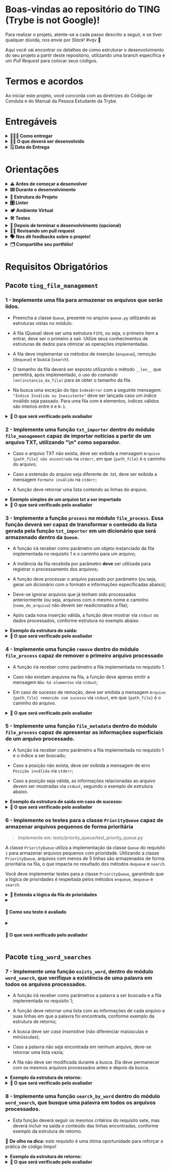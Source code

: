 # Boas-vindas ao repositório do TING (Trybe is not Google)!

Para realizar o projeto, atente-se a cada passo descrito a seguir, e se tiver qualquer dúvida, nos envie por _Slack_! #vqv 🚀

Aqui você vai encontrar os detalhes de como estruturar o desenvolvimento do seu projeto a partir deste repositório, utilizando uma branch específica e um _Pull Request_ para colocar seus códigos.

# Termos e acordos

Ao iniciar este projeto, você concorda com as diretrizes do Código de Conduta e do Manual da Pessoa Estudante da Trybe.

# Entregáveis

<details>
  <summary><strong>🤷🏽‍♀️ Como entregar</strong></summary><br />

  Para entregar o seu projeto você deverá criar um *Pull Request* neste repositório.

  Lembre-se que você pode consultar nosso conteúdo sobre [Git & GitHub](https://app.betrybe.com/course/4d67f5b4-34a6-489f-a205-b6c7dc50fc16/) e nosso [Blog - Git & GitHub](https://blog.betrybe.com/tecnologia/git-e-github/) sempre que precisar!
</details>

<details>
  <summary><strong>👨‍💻 O que deverá ser desenvolvido</strong></summary><br />


Neste projeto você deverá implementar um programa que simule um algoritmo de indexação de documentos similar ao do Google. Seu programa deverá ser capaz de identificar ocorrências de termos em arquivos _TXT_.
  
Para isso, o programa desenvolvido por você deverá ter dois módulos:
- **Módulo de gerenciamento de arquivos** que permite anexar arquivos de texto (formato _TXT_) e;
- **Módulo de buscas** que permite operar funções de busca sobre os arquivos anexados.

:eyes: **Neste projeto não iremos focar na análise de significados ou busca por sinônimos.**


🚵 Habilidades exercitadas:

 - Manipular Pilhas;

 - Manipular Deque;

 - Manipular Nó & Listas Ligadas e;

 - Manipular Listas Duplamente Ligadas.

</details>

<details>
  <summary><strong>🗓 Data de Entrega</strong></summary><br />

  - Este projeto é `individual`;
  - Serão `2` dias de projeto;
  - Data para entrega no prazo regular: `11/01/2024 14:00`.

</details>

# Orientações
<details>
  <summary><strong>⚠ Antes de começar a desenvolver</strong></summary><br />

  1. Clone o repositório

  - Use o comando: `git clone git@github.com:tryber/sd-031-b-project-ting.git`
  - Entre na pasta do repositório que você acabou de clonar:
    - `cd sd-031-b-project-ting`

  2. Crie o ambiente virtual para o projeto

  - `python3 -m venv .venv && source .venv/bin/activate`

  3. Instale as dependências

  - `python3 -m pip install -r dev-requirements.txt`

  4. Crie uma branch a partir da branch `main`

  - Verifique que você está na branch `main`
    - Exemplo: `git branch`
  - Se não estiver, mude para a branch `main`
    - Exemplo: `git checkout main`
  - Agora crie uma branch à qual você vai submeter os `commits` do seu projeto
    - Você deve criar uma branch no seguinte formato: `nome-github-nome-do-projeto`
    - Exemplo: `git checkout -b joaozinho-ting`

  5. Adicione as mudanças ao _stage_ do Git e faça um `commit`

  - Verifique que as mudanças ainda não estão no _stage_
    - Exemplo: `git status` (deve aparecer listada a pasta _joaozinho_ em vermelho)
  - Adicione o novo arquivo ao _stage_ do Git
    - Exemplo:
      - `git add .` (adicionando todas as mudanças - _que estavam em vermelho_ - ao stage do Git)
      - `git status` (deve aparecer listado o arquivo _joaozinho/README.md_ em verde)
  - Faça o `commit` inicial
    - Exemplo:
      - `git commit -m 'iniciando o projeto ting'` (fazendo o primeiro commit)
      - `git status` (deve aparecer uma mensagem tipo _nothing to commit_ )

  6. Adicione a sua branch com o novo `commit` ao repositório remoto

  - Usando o exemplo anterior: `git push -u origin joaozinho-ting`

  7. Crie um novo `Pull Request` _(PR)_

  - Vá até a página de _Pull Requests_ do [repositório no GitHub](https://github.com/tryber/sd-031-b-project-ting/pulls)
  - Clique no botão verde _"New pull request"_
  - Clique na caixa de seleção _"Compare"_ e escolha a sua branch **com atenção**
  - Coloque um título para a sua _Pull Request_
    - Exemplo: _"Cria tela de busca"_
  - Clique no botão verde _"Create pull request"_
  - Adicione uma descrição para o _Pull Request_ e clique no botão verde _"Create pull request"_
  - **Não se preocupe em preencher mais nada por enquanto!**
  - Volte até a [página de _Pull Requests_ do repositório](https://github.com/tryber/sd-031-b-project-ting/pulls) e confira que o seu _Pull Request_ está criado

</details>

<details>
  <summary><strong>⌨️ Durante o desenvolvimento</strong></summary><br />

  - Faça `commits` das alterações que você fizer no código regularmente

  - Lembre-se de sempre após um (ou alguns) `commits` atualizar o repositório remoto

  - Os comandos que você utilizará com mais frequência são:
    1. `git status` _(para verificar o que está em vermelho - fora do stage - e o que está em verde - no stage)_
    2. `git add` _(para adicionar arquivos ao stage do Git)_
    3. `git commit` _(para criar um commit com os arquivos que estão no stage do Git)_
    4. `git push -u origin nome-da-branch` _(para enviar o commit para o repositório remoto na primeira vez que fizer o `push` de uma nova branch)_
    5. `git push` _(para enviar o commit para o repositório remoto após o passo anterior)_

</details>

<details>
  <summary><strong>🧱 Estrutura do Projeto</strong></summary><br />
  Este repositório já contém um template com a estrutura de diretórios e arquivos, tanto de código quanto de teste criados. Veja abaixo:

  ```
  Legenda:
  🔸Arquivos que não podem ser alterados
  🔹Arquivos a serem alterados para realizar os requisitos.
  .
  ├──🔸dev-requirements.txt
  ├──🔸pyproject.toml
  ├──🔸README.md
  ├──🔸requirements.txt
  ├──🔸setup.cfg
  ├──🔸setup.py
  ├──statics
  │   ├──🔸arquivo_teste.csv
  │   ├──🔸arquivo_teste.txt
  │   ├──🔸nome_pedro.txt
  │   ├──🔸novo_paradigma_globalizado-min.txt
  │   └──🔸novo_paradigma_globalizado.txt
  ├──tests
  │   ├──🔸__init__.py
  │   ├──🔸test_file_management.py
  │   ├──🔸test_file_process.py
  │   ├──🔸test_queue.py
  │   └──🔸test_word_search.py
  ├──ting_file_management
  │   ├──🔹file_management.py
  │   ├──🔹file_process.py
  │   ├──🔸__init__.py
  │   └──🔹queue.py
  ├──ting_word_searches
  │   ├──🔸__init__.py
  │   └──🔹word_search.py
  └──🔸trybe.yml
  ```

  Na estrutura deste _template_, você deve implementar as funções necessárias. Novos arquivos e funções podem ser criados conforme a necessidade da sua implementação, porém não remova arquivos já existentes.

</details>

<details>
  <summary><strong>🎛 Linter</strong></summary><br />

  Para garantir a qualidade do código, vamos utilizar neste projeto o linter `Flake8`.
  Assim o código estará alinhado com as boas práticas de desenvolvimento, sendo mais legível
  e de fácil manutenção! Para rodá-lo localmente no projeto, execute o comandos abaixo:

  ```bash
  python3 -m flake8
  ```

  ⚠️ **PULL REQUESTS COM ISSUES DE LINTER NÃO SERÃO AVALIADOS.
  ATENTE-SE PARA RESOLVER TODAS AS ISSUES ANTES DE FINALIZAR O DESENVOLVIMENTO!** ⚠️
</details>

<details>
  <summary><strong>🏕️ Ambiente Virtual</strong></summary><br />
  O Python oferece um recurso chamado ambiente virtual que permite sua máquina rodar, sem conflitos, diferentes tipos de projetos com diferentes versões de bibliotecas. Para utilizar este recurso siga os passos a seguir:

  1. **criar o ambiente virtual**

  ```bash
  $ python3 -m venv .venv
  ```

  2. **ativar o ambiente virtual**

  ```bash
  $ source .venv/bin/activate
  ```

  3. **instalar as dependências no ambiente virtual**

  ```bash
  $ python3 -m pip install -r dev-requirements.txt
  ```

  Com o seu ambiente virtual ativo as dependências serão instaladas neste ambiente.
  
  :eyes: Caso precise desativar o ambiente virtual execute o comando _"deactivate"_.
  
  :warning: Lembre-se de ativar o ambiente virtual novamente quando voltar a trabalhar no projeto.

  O arquivo `dev-requirements.txt` contém todas as dependências que serão utilizadas no projeto, ele está agindo como se fosse um `package.json` de um projeto `Node.js`.
</details>

<details>
  <summary><strong>🛠 Testes</strong></summary><br />

 👀 **Para executar os testes certifique-se de que você está com o ambiente virtual ativado.**

  <strong>Executar os testes</strong>

  ```bash
  $ python3 -m pytest
  ```

  O arquivo `pyproject.toml` já configura corretamente o pytest. Entretanto, caso você tenha problemas com isso e queira explicitamente uma saída completa, o comando é:

  ```bash
  python3 -m pytest -s -vv
  ```

  Caso precise executar apenas um arquivo de testes basta executar o comando:

  ```bash
  python3 -m pytest tests/nomedoarquivo.py
  ```

  Caso precise executar apenas uma função de testes basta executar o comando:

  ```bash
  python3 -m pytest -k nome_da_func_de_tests
  ```

  Se desejar que os testes parem de ser executados quando acontecer o primeiro erro, use o parâmetro `-x`

  ```bash
  python3 -m pytest -x tests/nomedoarquivo.py
  ```

  Para executar um teste específico de um arquivo, basta executar o comando:

  ```bash
  python3 -m pytest tests/nomedoarquivo.py::test_nome_do_teste
  ```

  Se quiser saber mais sobre a instalação de dependências com `pip`, veja esse [artigo](https://medium.com/python-pandemonium/better-python-dependency-and-package-management-b5d8ea29dff1).

</details>


<details>
  <summary><strong>🤝 Depois de terminar o desenvolvimento (opcional)</strong></summary><br />

  Para sinalizar que o seu projeto está pronto para o _"Code Review"_, faça o seguinte:

  - Vá até a página **DO SEU** _Pull Request_, adicione a label de _"code-review"_ e marque seus colegas:

    - No menu à direita, clique no _link_ **"Labels"** e escolha a _label_ **code-review**;

    - No menu à direita, clique no _link_ **"Assignees"** e escolha **o seu usuário**;

    - No menu à direita, clique no _link_ **"Reviewers"** e digite `students`, selecione o time `tryber/students-sd-031-b`.

  Caso tenha alguma dúvida, [aqui tem um video explicativo](https://vimeo.com/362189205).

</details>

<details>
  <summary><strong>🕵🏿 Revisando um pull request</strong></summary><br />

  Use o conteúdo sobre [Code Review](https://course.betrybe.com/real-life-engineer/code-review/) para te ajudar a revisar os _Pull Requests_.

</details>

<details>
  <summary><strong>🗣 Nos dê feedbacks sobre o projeto!</strong></summary><br />

Ao finalizar e submeter o projeto, não se esqueça de avaliar sua experiência preenchendo o formulário.
**Leva menos de 3 minutos!**

[FORMULÁRIO DE AVALIAÇÃO DE PROJETO](https://be-trybe.typeform.com/to/ZTeR4IbH#cohort_hidden=CH31-B&template=betrybe/sd-0x-project-ting)

</details>

<details>
  <summary><strong>🗂 Compartilhe seu portfólio!</strong></summary><br />

  Agora que você finalizou os requisitos, chegou a hora de mostrar ao mundo que você aprendeu algo novo! 🚀

  Siga esse [**guia que preparamos com carinho**](https://app.betrybe.com/learn/course/5e938f69-6e32-43b3-9685-c936530fd326/module/a3cac6d2-5060-445d-81f4-ea33451d8ea4/section/d4f5e97a-ca66-4e28-945d-9dd5c4282085/day/eff12025-1627-42c6-953d-238e9222c8ff/lesson/49cb103b-9e08-4ad5-af17-d423a624285a) para disponibilizar o projeto finalizado no seu GitHub pessoal.

  Esse passo é super importante para ganhar mais visibilidade no mercado de trabalho, mas também é útil para manter um back-up do seu trabalho.

  E você sabia que o LinkedIn é a principal rede social profissional e compartilhar o seu aprendizado lá é muito importante para quem deseja construir uma carreira de sucesso? Compartilhe esse projeto no seu LinkedIn, marque o perfil da Trybe (@trybe) e mostre para a sua rede toda a sua evolução.

</details>

# Requisitos Obrigatórios

## Pacote `ting_file_management`

### 1 - Implemente uma fila para armazenar os arquivos que serão lidos.

- Preencha a classe `Queue`, presente no arquivo `queue.py` utilizando as estruturas vistas no módulo.

- A fila (Queue) deve ser uma estrutura `FIFO`, ou seja, o primeiro item a entrar, deve ser o primeiro a sair. Utilize seus conhecimentos de estruturas de dados para otimizar as operações implementadas.

- A fila deve implementar os métodos de inserção (`enqueue`), remoção (`dequeue`) e busca (`search`).

- O tamanho da fila deverá ser exposto utilizando o método `__len__` que permitirá, após implementado, o uso do comando `len(instancia_da_fila)` para se obter o tamanho da fila.

- Na busca uma exceção do tipo `IndexError` com a seguinte mensagem: `"Índice Inválido ou Inexistente"` deve ser lançada caso um índice inválido seja passado. Para uma fila com `N` elementos, índices válidos são inteiros entre `0` e `N-1`.

<details>
  <summary>
    <b>🤖 O que será verificado pelo avaliador</b>
  </summary>

- 1.1 - Será validado que o método `enqueue` deve adicionar um elemento à fila, modificando seu tamanho;

- 1.2 - Será validado que o método `dequeue` deve remover o elemento a mais tempo na fila, modificando seu tamanho;

- 1.3 - Será validado que o método `search` deve retornar um valor da fila a partir de um índice válido e;

- 1.4 - Será validado que o método `search` deve lançar a exceção `IndexError` com a mensagem correspondente quando o índice passado for inválido.

</details>

### 2 - Implemente uma função `txt_importer` dentro do módulo `file_management` capaz de importar notícias a partir de um arquivo TXT, utilizando "\n" como separador.

- Caso o arquivo TXT não exista, deve ser exibida a mensagem `Arquivo {path_file} não encontrado` na `stderr`, em que `{path_file}` é o caminho do arquivo;

- Caso a extensão do arquivo seja diferente de .txt, deve ser exibida a mensagem `Formato inválido` na `stderr`;

- A função deve retornar uma lista contendo as linhas do arquivo.

<details>
<summary><b>Exemplo simples de um arquivo txt a ser importado</b></summary>

```md
Acima de tudo,
é fundamental ressaltar que a adoção de políticas descentralizadoras nos obriga
à análise do levantamento das variáveis envolvidas.
```

</details>

<details>
  <summary>
    <b>🤖 O que será verificado pelo avaliador</b>
  </summary>

- 2.1 - Será validado que o método `txt_importer` deve retornar uma lista contendo as linhas do arquivo;

- 2.2 - Será validado que ao executar o método `txt_importer` com um arquivo TXT que não exista, deve ser exibida a mensagem `Arquivo {path_file} não encontrado` na `stderr`, em que `{path_file}` é o caminho do arquivo e;

- 2.3 - Será validado que ao executar o método `txt_importer` com uma extensão diferente de `.txt`, deve ser exibida a mensagem `Formato inválido` na `stderr`.

</details>

### 3 - Implemente a função `process` no módulo `file_process`. Essa função deverá ser capaz de transformar o conteúdo da lista gerada pela função `txt_importer` em um dicionário que será armazenado dentro da `Queue`.

- A função irá receber como parâmetro um objeto instanciado da fila implementada no requisito 1 e o caminho para um arquivo;

- A instância da fila recebida por parâmetro **deve** ser utilizada para registrar o processamento dos arquivos;

- A função deve processar o arquivo passado por parâmetro (ou seja, gerar um dicionário com o formato e informações especificadas abaixo);

- Deve-se ignorar arquivos que já tenham sido processados anteriormente (ou seja, arquivos com o mesmo nome e caminho (`nome_do_arquivo`) não devem ser readicionados a fila);

- Após cada nova inserção válida, a função deve mostrar via `stdout` os dados processados, conforme estrutura no exemplo abaixo.

<details>
<summary><b>Exemplo da estrutura de saída:</b></summary>

```python
{
    "nome_do_arquivo": "arquivo_teste.txt", # Caminho do arquivo recém adicionado
    "qtd_linhas": 3,                        # Quantidade de linhas existentes no arquivo
    "linhas_do_arquivo": [...]              # linhas retornadas pela função do requisito 2
}
```

</details>


<details>
  <summary>
    <b>🤖 O que será verificado pelo avaliador</b>
  </summary>

- 3.1 - Será validado que ao executar a função `process` com um arquivo já existente na fila a execução deverá ignorá-lo e;

- 3.2 - Será validado que ao executar a função `process` com sucesso deverá mostrar dados via `stdout`.

</details>

### 4 - Implemente uma função `remove` dentro do módulo `file_process` capaz de remover o primeiro arquivo processado

- A função irá receber como parâmetro a fila implementada no requisito 1.

- Caso não existam arquivos na fila, a função deve apenas emitir a mensagem `Não há elementos` via `stdout`;

- Em caso de sucesso de remoção, deve ser emitida a mensagem `Arquivo {path_file} removido com sucesso` via `stdout`, em que `{path_file}` é o caminho do arquivo.

<details>
  <summary>
    <b>🤖 O que será verificado pelo avaliador</b>
  </summary>

- 4.1 - Será validado que ao executar a função `remove` com sucesso deverá exibir mensagem correta via `stdout` e;

- 4.2 - Será validado que ao executar a função `remove` um arquivo inexistente deverá exibir a mensagem correta via `stdout`.

</details>

### 5 - Implemente uma função `file_metadata` dentro do módulo `file_process` capaz de apresentar as informações superficiais de um arquivo processado.


- A função irá receber como parâmetro a fila implementada no requisito 1 e o índice a ser buscado;

- Caso a posição não exista, deve ser exibida a mensagem de erro `Posição inválida` via `stderr`;

- Caso a posição seja válida, as informações relacionadas ao arquivo devem ser mostradas via `stdout`, seguindo o exemplo de estrutura abaixo.

<details>
<summary><b>Exemplo da estrutura de saída em caso de sucesso:</b></summary>

```python
{
    "nome_do_arquivo": "arquivo_teste.txt",
    "qtd_linhas": 3,
    "linhas_do_arquivo": [...]
}
```
</details>

<details>
  <summary>
    <b>🤖 O que será verificado pelo avaliador</b>
  </summary>

- 5.1 - Será validado que ao executar a função `file_metadata` com sucesso deverá exibir a mensagem correta via `stdout` e;

- 5.2 - Será validado que ao executar a função `file_metadata` com posição inválida deverá exibir a mensagem correta via `stderr`.

</details>

### 6 - Implemente os testes para a classe `PriorityQueue` capaz de armazenar arquivos pequenos de forma prioritária

> Implemente em: tests/priority_queue/test_priority_queue.py

A classe `PriorityQueue` utiliza a implementação da classe `Queue` do requisito `1` para armazenar arquivos pequenos com prioridade. Utilizando a classe `PriorityQueue`, arquivos com menos de 5 linhas são armazenados de forma prioritária na fila, o que impacta no resultado dos métodos `dequeue` e `search`.

Você deve implementar testes para a classe `PriorityQueue`, garantindo que a lógica de prioridades é respeitada pelos métodos `enqueue`, `dequeue` e `search`.

<details>
  <summary>
    <b>🧠 Entenda a lógica da fila de prioridades</b>
  </summary>

Quando um arquivo prioritário (_com menos de 5 linhas_) é adicionado à fila de prioridades, este arquivo ficará "após" todos os arquivos prioritários já inseridos, mas ficará "antes" de todos os arquivos não-prioritários já inseridos.

Quando um arquivo não-prioritário (_com 5 linhas ou mais_) é adicionado à fila de prioridades, este arquivo ficará "após" todos os arquivos já inseridos.

Exemplo:

```python
# Tamanhos dos arquivos, em ordem de inserção na fila: 
[9, 4, 2, 5, 7, 11, 3]

# Tamanhos dos arquivos, em ordem de remoção da fila:
[4, 2, 3, 9, 5, 7, 11]
```

</details>

<details>
  <summary>

#### **📌 Como seu teste é avaliado**
  </summary>

  O **teste da Trybe** irá avaliar se o **seu teste** está passando conforme seu objetivo, e confirmará se ele está falhando em alguns casos que deve falhar.
  Para estes testes que esperemos que falhe, o requisito será considerado atendido quando a resposta do Pytest for `XFAIL(Expected Fail)` ao invés de `PASS` ou `FAIL`.
</details>

<details>
  <summary>
    
#### **🤖 O que será verificado pelo avaliador**
  </summary>

- O teste rejeita implementações que não validam a funcionalidade de cada método;
- O teste rejeita implementações que tratam todos os elementos com a mesma prioridade;
- O teste rejeita implementações que não levantam exceção ao acessar índices inválidos para Filas;
- O teste aprova implementações corretas.

</details>

## Pacote `ting_word_searches`

### 7 - Implemente uma função `exists_word`, dentro do módulo `word_search`, que verifique a existência de uma palavra em todos os arquivos processados.

- A função irá receber como parâmetros a palavra a ser buscada e a fila implementada no requisito 1;

- A função deve retornar uma lista com as informações de cada arquivo e suas linhas em que a palavra foi encontrada, conforme exemplo da estrutura de retorno;

- A busca deve ser _case insensitive_ (não diferenciar maiúsculas e minúsculas);

- Caso a palavra não seja encontrada em nenhum arquivo, deve-se retornar uma lista vazia;

- A fila não deve ser modificada durante a busca. Ela deve permanecer com os mesmos arquivos processados antes e depois da busca.

<details>
<summary><b>Exemplo da estrutura de retorno:</b></summary>

```python
[{
  "palavra": "de",
  "arquivo": "arquivo_teste.txt",
  "ocorrencias": [
    {
      "linha": 2
    },
    {
      "linha": 7
    }
  ]
}]
```

</details>

<details>
  <summary>
    <b>🤖 O que será verificado pelo avaliador</b>
  </summary>

- 7.1 - Será validado que ao executar a função `exists_word` com sucesso deverá retornar a estrutura correta;

- 7.2 - Será validado que ao executar a função `exists_word` com palavra inexistente deverá retornar uma lista vazia e;

- 7.3 - Será validado que ao executar a função `exists_word` a fila original não deverá ser alterada.

</details>

### 8 - Implemente uma função `search_by_word` dentro do módulo `word_search`, que busque uma palavra em todos os arquivos processados.

- Esta função deverá seguir os mesmos critérios do requisito sete, mas deverá incluir na saída o conteúdo das linhas encontradas, conforme exemplo da estrutura de retorno.

:eyes: **De olho na dica:** este requisito é uma ótima oportunidade para reforçar a prática de código limpo!

<details>
<summary><b>Exemplo da estrutura de retorno:</b></summary>

```python
[{
  "palavra": "de",
  "arquivo": "arquivo_teste.txt",
  "ocorrencias": [
    {
      "linha": 3,
      "conteudo": "Acima de tudo,"
    },
    {
      "linha": 4,
      "conteudo": "é fundamental ressaltar que a adoção de políticas descentralizadoras nos obriga"
    }
  ]
}]
```

</details>

<details>
  <summary>
    <b>🤖 O que será verificado pelo avaliador</b>
  </summary>

- 8.1 - Será validado que ao executar a função `search_by_word` com sucesso deverá retornar a estrutura correta;

- 8.2 - Será validado que ao executar a função `search_by_word` com palavra inexistente deverá retornar uma lista vazia e;

- 8.3 - Será validado que ao executar a função `search_by_word` a fila original não deverá ser alterada.

</details>
